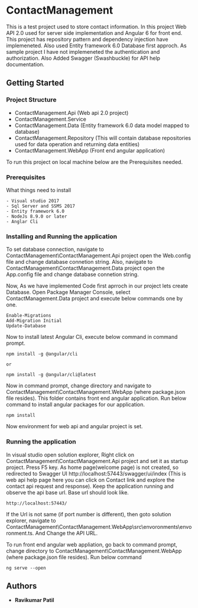 # ContactManagement

This is a test project used to store contact information. In this project Web API 2.0 used for server side implementation and Angular 6 for front end. This project has repository pattern and dependency injection have implemeneted. Also used Entity framework 6.0 Database first approch.
As sample project I have not implemeneted the authentication and authorization.
Also Added Swagger (Swashbuckle) for API help documentation.

## Getting Started

### Project Structure 

- ContactManagement.Api (Web api 2.0 project)
- ContactManagement.Service 
- ContactManagement.Data (Entity framework 6.0 data model mapped to database)
- ContactManagement.Repository (This will contain database repositories used for data operation and returning data entities)
- ContactManagement.WebApp (Front end angular application)

To run this project on local machine below are the Prerequisites needed.

### Prerequisites

What things need to install

```
- Visual studio 2017
- Sql Server and SSMS 2017
- Entity framework 6.0
- NodeJs 8.9.0 or later
- Anglar Cli
```

### Installing and Running the application

To set  database connection, navigate to ContactManagement\ContactManagement.Api project open the Web.config file and change database connetion string.
Also, navigate to ContactManagement\ContactManagement.Data project open the App.config file and change database connetion string.

Now, As we have implemented Code first aprroch in our project lets create Database. 
Open Package Manager Console, select ContactManagement.Data project and execute below commands one by one.

```
Enable-Migrations
Add-Migration Initial
Update-Database
```


Now to install latest Angular Cli, execute below command in command prompt.

```
npm install -g @angular/cli

or 

npm install -g @angular/cli@latest
```

Now in command prompt, change directory and navigate to ContactManagement\ContactManagement.WebApp (where package.json file resides). This folder contains front end angular application.
Run below command to install angular packages for our application.

``` 
npm install
```

Now environment for web api and angular project is set.

### Running the application

In visual studio open solution explorer, Right click on ContactManagement\ContactManagement.Api  project and set it as startup project.
Press F5 key. As home page(welcome page) is not created, so redirected to Swagger UI http://localhost:57443/swagger/ui/index  (This is web api help page here you can click on Contact link and explore the contact api request and response).
Keep the application running and observe the api base url. Base url should look like. 

```
http://localhost:57443/
```

If the Url is not same (if port number is different), then goto solution explorer, navigate to ContactManagement\ContactManagement.WebApp\src\envoronments\envoronment.ts. And Change the API URL.


To run front end angular web appliation, go back to command prompt, change directory to ContactManagement\ContactManagement.WebApp (where package.json file resides). Run below command
``` 
ng serve --open
```

## Authors

* **Ravikumar Patil** 



